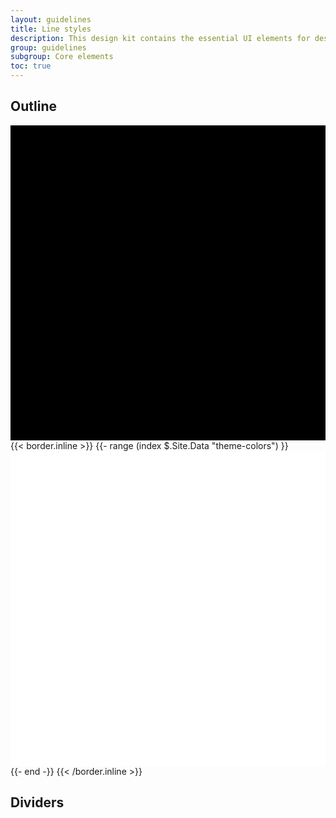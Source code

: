 ```yaml
---
layout: guidelines
title: Line styles
description: This design kit contains the essential UI elements for designing, prototyping and building Orange products and services on the web.
group: guidelines
subgroup: Core elements
toc: true
---
```


## Outline

<div class="row gy-3 row-cols-2 row-cols-md-4 row-cols-lg-6 align-items-center my-3">
  <div class="col bg-dark p-1">
    <svg class="border border-white img-fluid" viewBox="0 0 100 100" preserveAspectRatio="xMidYMid meet" aria-hidden="true">
      <rect fill="#000" width="100" height="100"/>
    </svg>
  </div>
  {{< border.inline >}}
  {{- range (index $.Site.Data "theme-colors") }}
    <div class="col p-1">
      <svg class="border border-{{ .name }} img-fluid" viewBox="0 0 100 100" preserveAspectRatio="xMidYMid meet" aria-hidden="true">
        <rect fill="#fff" width="100" height="100"/>
      </svg>
    </div>
  {{- end -}}
  {{< /border.inline >}}
</div>

## Dividers

<div class="bg-dark p-1 my-3">
  <div class="border-top border-white"></div>
</div>
<div class="border-top border-dark my-3"></div>
<div class="border-top border-light my-3"></div>
<div class="border-top border-light border-sm my-3"></div>
<div class="border-top border-dark my-3"></div>
<div class="border-top border-dark border-sm my-3"></div>

